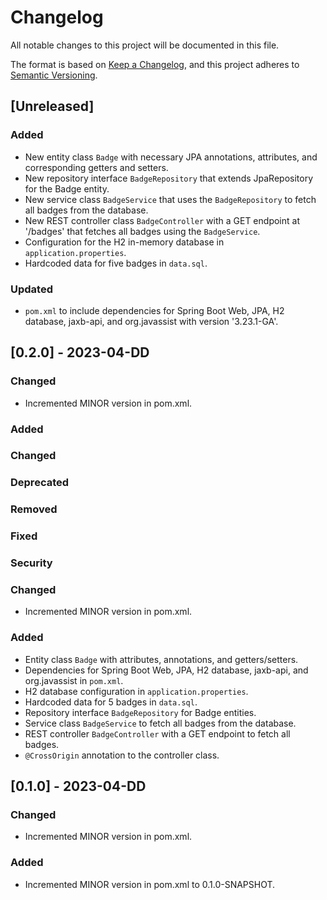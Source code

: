 # Changelog

All notable changes to this project will be documented in this file.

The format is based on [Keep a Changelog](https://keepachangelog.com/en/1.0.0/),
and this project adheres to [Semantic Versioning](https://semver.org/spec/v2.0.0.html).

## [Unreleased]

### Added
- New entity class `Badge` with necessary JPA annotations, attributes, and corresponding getters and setters.
- New repository interface `BadgeRepository` that extends JpaRepository for the Badge entity.
- New service class `BadgeService` that uses the `BadgeRepository` to fetch all badges from the database.
- New REST controller class `BadgeController` with a GET endpoint at '/badges' that fetches all badges using the `BadgeService`.
- Configuration for the H2 in-memory database in `application.properties`.
- Hardcoded data for five badges in `data.sql`.

### Updated
- `pom.xml` to include dependencies for Spring Boot Web, JPA, H2 database, jaxb-api, and org.javassist with version '3.23.1-GA'.

## [0.2.0] - 2023-04-DD

### Changed
- Incremented MINOR version in pom.xml.

### Added

### Changed

### Deprecated

### Removed

### Fixed

### Security

### Changed
- Incremented MINOR version in pom.xml.

### Added
- Entity class `Badge` with attributes, annotations, and getters/setters.
- Dependencies for Spring Boot Web, JPA, H2 database, jaxb-api, and org.javassist in `pom.xml`.
- H2 database configuration in `application.properties`.
- Hardcoded data for 5 badges in `data.sql`.
- Repository interface `BadgeRepository` for Badge entities.
- Service class `BadgeService` to fetch all badges from the database.
- REST controller `BadgeController` with a GET endpoint to fetch all badges.
- `@CrossOrigin` annotation to the controller class.

## [0.1.0] - 2023-04-DD

### Changed
- Incremented MINOR version in pom.xml.

### Added
- Incremented MINOR version in pom.xml to 0.1.0-SNAPSHOT.
